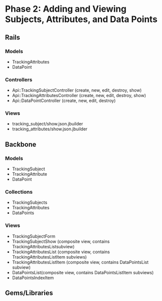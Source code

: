 # Phase 2: Adding and Viewing Subjects, Attributes, and Data Points

## Rails
### Models
* TrackingAttributes
* DataPoint

### Controllers
* Api::TrackingSubjectController (create, new, edit, destroy, show)
* Api::TrackingAttributesController (create, new, edit, destroy, show)
* Api::DataPointController (create, new, edit, destroy)

### Views
* tracking_subject/show.json.jbuilder
* tracking_attributes/show.json.jbuilder

## Backbone
### Models
* TrackingSubject
* TrackingAttribute
* DataPoint

### Collections
* TrackingSubjects
* TrackingAttributes
* DataPoints

### Views
* TrackingSubjectForm
* TrackingSubjectShow (composite view, contains TrackingAttributesListsubview)
* TrackingAttributesList (composite view, contains TrackingAttributesListItem subviews)
* TrackingAttributesListItem (composite view, contains DataPointsList subview)
* DataPointsList(composite view, contains DataPointsListItem subviews)
* DataPointsIndexItem

## Gems/Libraries
